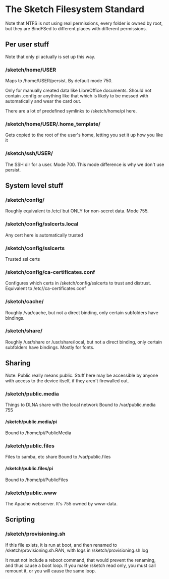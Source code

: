 
# The Sketch Filesystem Standard

Note that NTFS is not using real permissions, every folder is owned by root, but they are BindFSed to different
places with different permissions.

## Per user stuff

Note that only pi actually is set up this way.

### /sketch/home/USER
Maps to /home/USER/persist. By default mode 750.

Only for manually created data like LibreOffice documents. Should not contain .config or anything like that
which is likely to be messed with automatically and wear the card out.

There are a lot of predefined symlinks to /sketch/home/pi here.

### /sketch/home/USER/.home_template/
Gets copied to the root of the user's home, letting you set it up how you like it

### /sketch/ssh/USER/
The SSH dir for a user. Mode 700. This mode difference is why we don't use persist.

## System level stuff 

### /sketch/config/
Roughly equivalent to /etc/ but ONLY for non-secret data. Mode 755.

### /sketch/config/sslcerts.local
Any cert here is automatically trusted

### /sketch/config/sslcerts
Trusted ssl certs

### /sketch/config/ca-certificates.conf
Configures which certs in /sketch/config/sslcerts to trust and distrust.
Equivalent to /etc//ca-certificates.conf



### /sketch/cache/
Roughly /var/cache, but not a direct binding, only certain subfolders have bindings.

### /sketch/share/
Roughly /usr/share or /usr/share/local, but not a direct binding, only certain subfolders have bindings.
Mostly for fonts.


## Sharing 
Note: Public really means public. Stuff here may be accessible by anyone with access to the device itself, if they aren't
firewalled out.

### /sketch/public.media
Things to DLNA share with the local network
Bound to /var/public.media 755

#### /sketch/public.media/pi
Bound to /home/pi/PublicMedia

### /sketch/public.files
Files to samba, etc share
Bound to /var/public.files

#### /sketch/public.files/pi
Bound to /home/pi/PublicFiles

### /sketch/public.www
The Apache webserver. It's 755 owned by www-data.


## Scripting

### /sketch/provisioning.sh

If this file exists, it is run at boot, and then renamed to  /sketch/provisioning.sh.RAN, with logs in  /sketch/provisioning.sh.log

It must not include a reboot command, that would prevent the renaming, and thus cause a boot loop. If you make /sketch read only,
you must call remount it, or you will cause the same loop.